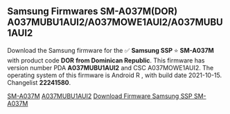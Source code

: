 <h2>Samsung Firmwares SM-A037M(DOR) A037MUBU1AUI2/A037MOWE1AUI2/A037MUBU1AUI2</h2>
Download the Samsung firmware for the ✅ <strong>Samsung SSP </strong> ⭐ <strong>SM-A037M</strong> with product code <strong>DOR</strong> <strong> from Dominican Republic</strong>. This firmware has version number PDA <strong>A037MUBU1AUI2</strong> and CSC A037MOWE1AUI2. The operating system of this firmware is Android R , with build date 2021-10-15. Changelist <strong>22241580</strong>.


[SM-A037M](https://samfirm.shop/samsung/model/SM-A037M)
[A037MUBU1AUI2](https://samfirm.shop/samsung/pda/A037MUBU1AUI2)
[Download Firmware Samsung SSP SM-A037M](https://samfirm.shop/samsung/firmware/465223)
